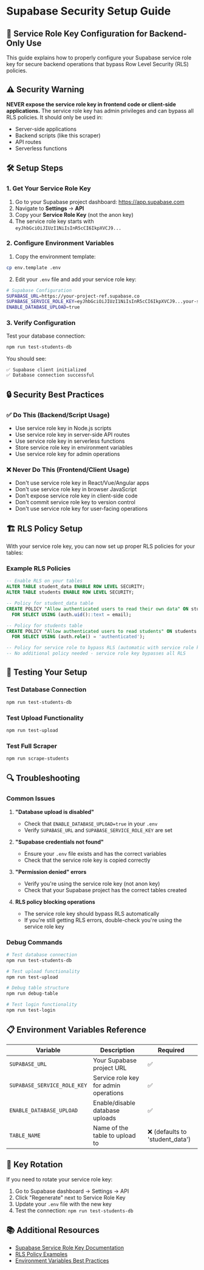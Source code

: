 # Supabase Security Setup Guide

## 🔐 Service Role Key Configuration for Backend-Only Use

This guide explains how to properly configure your Supabase service role key for secure backend operations that bypass Row Level Security (RLS) policies.

## ⚠️ Security Warning

**NEVER expose the service role key in frontend code or client-side applications.** The service role key has admin privileges and can bypass all RLS policies. It should only be used in:
- Server-side applications
- Backend scripts (like this scraper)
- API routes
- Serverless functions

## 🛠️ Setup Steps

### 1. Get Your Service Role Key

1. Go to your Supabase project dashboard: https://app.supabase.com
2. Navigate to **Settings** → **API**
3. Copy your **Service Role Key** (not the anon key)
4. The service role key starts with `eyJhbGciOiJIUzI1NiIsInR5cCI6IkpXVCJ9...`

### 2. Configure Environment Variables

1. Copy the environment template:
```bash
cp env.template .env
```

2. Edit your `.env` file and add your service role key:
```bash
# Supabase Configuration
SUPABASE_URL=https://your-project-ref.supabase.co
SUPABASE_SERVICE_ROLE_KEY=eyJhbGciOiJIUzI1NiIsInR5cCI6IkpXVCJ9...your-service-role-key-here
ENABLE_DATABASE_UPLOAD=true
```

### 3. Verify Configuration

Test your database connection:
```bash
npm run test-students-db
```

You should see:
```
✅ Supabase client initialized
✅ Database connection successful
```

## 🔒 Security Best Practices

### ✅ Do This (Backend/Script Usage)
- Use service role key in Node.js scripts
- Use service role key in server-side API routes
- Use service role key in serverless functions
- Store service role key in environment variables
- Use service role key for admin operations

### ❌ Never Do This (Frontend/Client Usage)
- Don't use service role key in React/Vue/Angular apps
- Don't use service role key in browser JavaScript
- Don't expose service role key in client-side code
- Don't commit service role key to version control
- Don't use service role key for user-facing operations

## 🏗️ RLS Policy Setup

With your service role key, you can now set up proper RLS policies for your tables:

### Example RLS Policies

```sql
-- Enable RLS on your tables
ALTER TABLE student_data ENABLE ROW LEVEL SECURITY;
ALTER TABLE students ENABLE ROW LEVEL SECURITY;

-- Policy for student_data table
CREATE POLICY "Allow authenticated users to read their own data" ON student_data
  FOR SELECT USING (auth.uid()::text = email);

-- Policy for students table  
CREATE POLICY "Allow authenticated users to read students" ON students
  FOR SELECT USING (auth.role() = 'authenticated');

-- Policy for service role to bypass RLS (automatic with service role key)
-- No additional policy needed - service role key bypasses all RLS
```

## 🧪 Testing Your Setup

### Test Database Connection
```bash
npm run test-students-db
```

### Test Upload Functionality
```bash
npm run test-upload
```

### Test Full Scraper
```bash
npm run scrape-students
```

## 🔍 Troubleshooting

### Common Issues

1. **"Database upload is disabled"**
   - Check that `ENABLE_DATABASE_UPLOAD=true` in your `.env`
   - Verify `SUPABASE_URL` and `SUPABASE_SERVICE_ROLE_KEY` are set

2. **"Supabase credentials not found"**
   - Ensure your `.env` file exists and has the correct variables
   - Check that the service role key is copied correctly

3. **"Permission denied" errors**
   - Verify you're using the service role key (not anon key)
   - Check that your Supabase project has the correct tables created

4. **RLS policy blocking operations**
   - The service role key should bypass RLS automatically
   - If you're still getting RLS errors, double-check you're using the service role key

### Debug Commands

```bash
# Test database connection
npm run test-students-db

# Test upload functionality  
npm run test-upload

# Debug table structure
npm run debug-table

# Test login functionality
npm run test-login
```

## 📋 Environment Variables Reference

| Variable | Description | Required |
|----------|-------------|----------|
| `SUPABASE_URL` | Your Supabase project URL | ✅ |
| `SUPABASE_SERVICE_ROLE_KEY` | Service role key for admin operations | ✅ |
| `ENABLE_DATABASE_UPLOAD` | Enable/disable database uploads | ✅ |
| `TABLE_NAME` | Name of the table to upload to | ❌ (defaults to 'student_data') |

## 🔄 Key Rotation

If you need to rotate your service role key:

1. Go to Supabase dashboard → Settings → API
2. Click "Regenerate" next to Service Role Key
3. Update your `.env` file with the new key
4. Test the connection: `npm run test-students-db`

## 📚 Additional Resources

- [Supabase Service Role Key Documentation](https://supabase.com/docs/guides/auth/row-level-security#service-role-key)
- [RLS Policy Examples](https://supabase.com/docs/guides/auth/row-level-security#examples)
- [Environment Variables Best Practices](https://supabase.com/docs/guides/getting-started/environment-variables) 